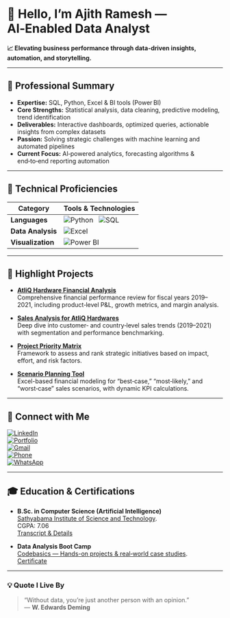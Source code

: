 # 👋 Hello, I’m **Ajith Ramesh** — AI‑Enabled Data Analyst

**📈 Elevating business performance through data-driven insights, automation, and storytelling.**

---

## 💼 Professional Summary
- **Expertise:** SQL, Python, Excel & BI tools (Power BI)  
- **Core Strengths:** Statistical analysis, data cleaning, predictive modeling, trend identification  
- **Deliverables:** Interactive dashboards, optimized queries, actionable insights from complex datasets  
- **Passion:** Solving strategic challenges with machine learning and automated pipelines  
- **Current Focus:** AI‑powered analytics, forecasting algorithms & end‑to‑end reporting automation

---

## 🧰 Technical Proficiencies

| **Category**       | **Tools & Technologies**                                                                                                                                     |
|--------------------|--------------------------------------------------------------------------------------------------------------------------------------------------------------|
| **Languages**      | ![Python](https://img.shields.io/badge/Python-3776AB?style=flat&logo=python&logoColor=white) &nbsp; ![SQL](https://img.shields.io/badge/SQL-CC2927?style=flat&logo=Microsoft-SQL-Server&logoColor=white) |
| **Data Analysis**  | ![Excel](https://img.shields.io/badge/Excel-217346?style=flat&logo=microsoft-excel&logoColor=white)                                                          |
| **Visualization**  | ![Power BI](https://img.shields.io/badge/PowerBI-F2C811?style=flat&logo=Power-BI&logoColor=black)                                                            |

---

## 🚀 Highlight Projects

- **[AtliQ Hardware Financial Analysis](https://github.com/Ajith-data-analyst/AtliQ-Hardware-Financial-Analysis)**  
  Comprehensive financial performance review for fiscal years 2019–2021, including product‑level P&L, growth metrics, and margin analysis.

- **[Sales Analysis for AtliQ Hardwares](https://github.com/Ajith-data-analyst/sales-analysis-AtliQ-hardware)**  
  Deep dive into customer‑ and country‑level sales trends (2019–2021) with segmentation and performance benchmarking.

- **[Project Priority Matrix](https://github.com/Ajith-data-analyst/Project-Priority-Matrix)**  
  Framework to assess and rank strategic initiatives based on impact, effort, and risk factors.

- **[Scenario Planning Tool](https://github.com/Ajith-data-analyst/scenario-planning-tool)**  
  Excel-based financial modeling for “best‑case,” “most‑likely,” and “worst‑case” sales scenarios, with dynamic KPI calculations.

---

## 🔗 Connect with Me

[![LinkedIn](https://img.shields.io/badge/LinkedIn-0A66C2?style=for-the-badge&logo=linkedin&logoColor=white)](https://www.linkedin.com/in/ajith-data-analyst-814845315/)  
[![Portfolio](https://img.shields.io/badge/Portfolio-000000?style=for-the-badge&logo=firefox&logoColor=white)](https://ajith2139.github.io/portfolio.github.io/home.html)  
[![Gmail](https://img.shields.io/badge/Gmail-D14836?style=for-the-badge&logo=gmail&logoColor=white)](mailto:ajithramesh2020@gmail.com)  
[![Phone](https://img.shields.io/badge/Call-25D366?style=for-the-badge&logo=phone&logoColor=white)](tel:+919345264522)  
[![WhatsApp](https://img.shields.io/badge/WhatsApp-25D366?style=for-the-badge&logo=whatsapp&logoColor=white)](https://wa.me/919345264522)

---

## 🎓 Education & Certifications

- **B.Sc. in Computer Science (Artificial Intelligence)**  
  [Sathyabama Institute of Science and Technology](https://www.sathyabama.ac.in/taxonomy/term/90).  
  CGPA: 7.06  
  [Transcript & Details](https://1drv.ms/f/c/ccf41c87f4c9b722/ElpgxMDoGARPsJR8IyWrubcBXFEqQPSrHsSwHFiI6CiPVw?e=bzak4l)

- **Data Analysis Boot Camp**  
  [Codebasics — Hands-on projects & real‑world case studies](https://codebasics.io/bootcamps/data-analytics-bootcamp-with-practical-job-assistance).  
  [Certificate](https://1drv.ms/f/c/ccf41c87f4c9b722/EpYCJxBLKeBAodbaMr80v0EBy-LuxiCqR298u64zWxbRmw?e=48TQR9)


---

### 💡 Quote I Live By

> “Without data, you’re just another person with an opinion.”  
> — **W. Edwards Deming**


